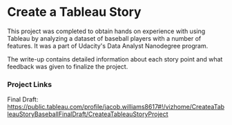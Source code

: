 # Create a Tableau Story

This project was completed to obtain hands on experience with using Tableau by analyzing a dataset of baseball players with a number of features. It was a part of Udacity's Data Analyst Nanodegree program. 

The write-up contains detailed information about each story point and what feedback was given to finalize the project.

### Project Links

Final Draft:
https://public.tableau.com/profile/jacob.williams8617#!/vizhome/CreateaTableauStoryBaseballFinalDraft/CreateaTableauStoryProject 
